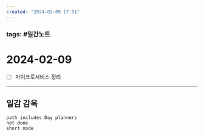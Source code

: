 ```yaml
---
created: "2024-02-09 17:51"
---
```


### tags: #일간노트
  
# 2024-02-09 
- [ ] 마이크로서비스 정리
  
---  
## 일감 감옥  
```tasks  
path includes Day planners
not done  
short mode  
```